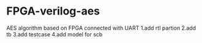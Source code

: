 # FPGA-verilog-aes
AES  algorithm based on  FPGA connected with UART
1.add rtl partion
2.add tb
3.add testcase
4.add model for scb
